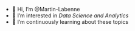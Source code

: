 - 👋 Hi, I’m @Martin-Labenne
- 👀 I’m interested in *Data Science and Analytics*
- 🌱 I’m continuously learning about these topics
<!--
- 💞️ I’m looking to collaborate on ...
- 📫 How to reach me ...
-->
<!---
Martin-Labenne/Martin-Labenne is a ✨ special ✨ repository because its `README.md` (this file) appears on your GitHub profile.
You can click the Preview link to take a look at your changes.
--->
